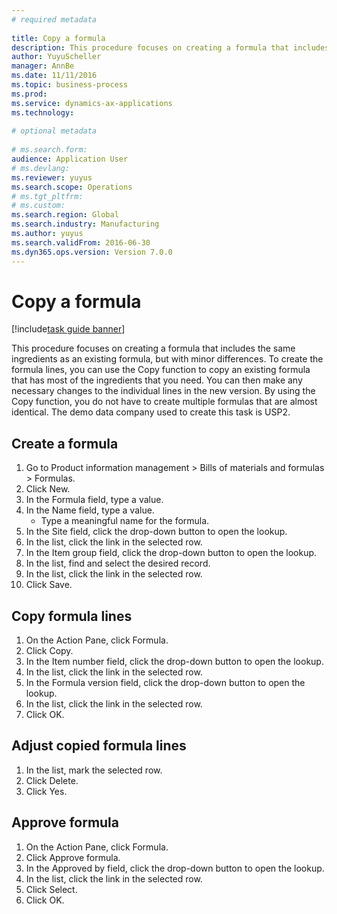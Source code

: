 ```yaml
--- 
# required metadata 
 
title: Copy a formula
description: This procedure focuses on creating a formula that includes the same ingredients as an existing formula, but with minor differences. 
author: YuyuScheller
manager: AnnBe 
ms.date: 11/11/2016
ms.topic: business-process 
ms.prod:  
ms.service: dynamics-ax-applications 
ms.technology:  
 
# optional metadata 
 
# ms.search.form:   
audience: Application User 
# ms.devlang:  
ms.reviewer: yuyus
ms.search.scope: Operations 
# ms.tgt_pltfrm:  
# ms.custom:  
ms.search.region: Global
ms.search.industry: Manufacturing
ms.author: yuyus
ms.search.validFrom: 2016-06-30 
ms.dyn365.ops.version: Version 7.0.0 
---
```

# Copy a formula

[!include[task guide banner](../../includes/task-guide-banner.md)]

This procedure focuses on creating a formula that includes the same ingredients as an existing formula, but with minor differences. To create the formula lines, you can use the Copy function to copy an existing formula that has most of the ingredients that you need. You can then make any necessary changes to the individual lines in the new version. By using the Copy function, you do not have to create multiple formulas that are almost identical. The demo data company used to create this task is USP2.


## Create a formula
1. Go to Product information management > Bills of materials and formulas > Formulas.
2. Click New.
3. In the Formula field, type a value.
4. In the Name field, type a value.
    * Type a meaningful name for the formula.  
5. In the Site field, click the drop-down button to open the lookup.
6. In the list, click the link in the selected row.
7. In the Item group field, click the drop-down button to open the lookup.
8. In the list, find and select the desired record.
9. In the list, click the link in the selected row.
10. Click Save.

## Copy formula lines
1. On the Action Pane, click Formula.
2. Click Copy.
3. In the Item number field, click the drop-down button to open the lookup.
4. In the list, click the link in the selected row.
5. In the Formula version field, click the drop-down button to open the lookup.
6. In the list, click the link in the selected row.
7. Click OK.

## Adjust copied formula lines
1. In the list, mark the selected row.
2. Click Delete.
3. Click Yes.

## Approve formula
1. On the Action Pane, click Formula.
2. Click Approve formula.
3. In the Approved by field, click the drop-down button to open the lookup.
4. In the list, click the link in the selected row.
5. Click Select.
6. Click OK.

